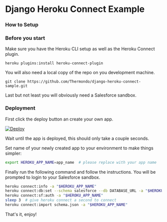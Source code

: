 # Django Heroku Connect Example

### How to Setup

### Before you start

Make sure you have the Heroku CLI setup as well as the Heroku Connect plugin.

```shell
heroku plugins:install heroku-connect-plugin
```

You will also need a local copy of the repo on you development machine.

```shell
git clone https://github.com/Thermondo/django-heroku-connect-sample.git
```

Last but not least you will obviously need a Salesforce sandbox.

### Deployment

First click the deploy button an create your own app.

[![Deploy](https://www.herokucdn.com/deploy/button.svg)](https://heroku.com/deploy?template=https://github.com/Thermondo/django-heroku-connect-sample)

Wait until the app is deployed, this should only take a couple seconds.

Set name of your newly created app to your environment to make things simpler:

```bash
export HEROKU_APP_NAME=app_name  # please replace with your app name
```

Finally run the following command and follow the instructions. You will be
prompted to login to your Salesforce sandbox. 

```bash
heroku connect:info -a "$HEROKU_APP_NAME"
heroku connect:db:set --schema salesforce --db DATABASE_URL -a "$HEROKU_APP_NAME"
heroku connect:sf:auth -a "$HEROKU_APP_NAME"
sleep 3  # give heroku connect a second to connect
heroku connect:import schema.json -a "$HEROKU_APP_NAME"
```

That's it, enjoy!
